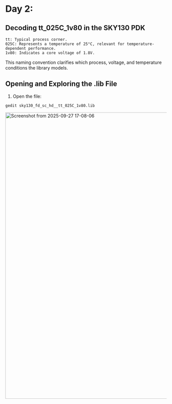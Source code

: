 # Day 2: 

## Decoding tt_025C_1v80 in the SKY130 PDK

    tt: Typical process corner.
    025C: Represents a temperature of 25°C, relevant for temperature-dependent performance.
    1v80: Indicates a core voltage of 1.8V.

This naming convention clarifies which process, voltage, and temperature conditions the library models.

## Opening and Exploring the .lib File

1. Open the file:

```
gedit sky130_fd_sc_hd__tt_025C_1v80.lib

```

<img width="1920" height="896" alt="Screenshot from 2025-09-27 17-08-06" src="https://github.com/user-attachments/assets/43b566fe-54ec-476f-ad0e-3d824c85d726" />





